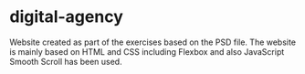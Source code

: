 # digital-agency

Website created as part of the exercises based on the PSD file. 
The website is mainly based on HTML and CSS including Flexbox and also JavaScript Smooth Scroll has been used.
